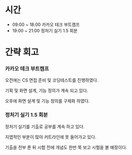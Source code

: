 # 시간
- 09:00 ~ 18:00 카카오 테크 부트캠프
- 19:00 ~ 21:00 정처기 실기 1.5 회분

# 간략 회고

### 카카오 테크 부트캠프

오전에는 CS 면접 준비 및 코딩테스트를 진행하였다.

기획 및 화면 설계, 기능 정의가 계속 되고 있다.

오후에 화면 설계 및 기능 정의를 구체화 하였다.

### 정처기 실기 1.5 회분

정처기 실기를 기출로 공부를 계속 하고 있다.

지엽적인 부분이 많아 커트라인에 못 들어가고 있다.

기출을 전부 푼 뒤 시험 전에 개념도 한번 쭉 보고 시험을 볼 예정이다.